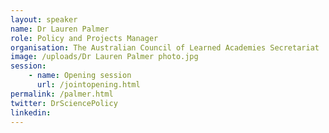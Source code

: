 ```yaml
---
layout: speaker
name: Dr Lauren Palmer
role: Policy and Projects Manager
organisation: The Australian Council of Learned Academies Secretariat
image: /uploads/Dr Lauren Palmer photo.jpg
session:
    - name: Opening session
      url: /jointopening.html
permalink: /palmer.html
twitter: DrSciencePolicy
linkedin: 
---
```



